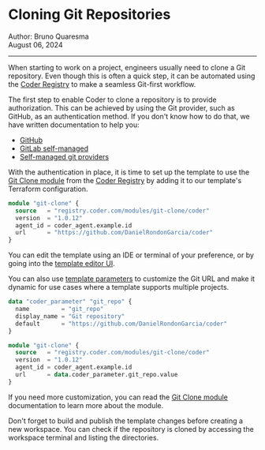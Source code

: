 # Cloning Git Repositories

<div style="padding: 0px; margin: 0px;">
  <span style="vertical-align:middle;">Author: </span>
  <a href="https://github.com/BrunoQuaresma" style="text-decoration: none; color: inherit; margin-bottom: 0px;">
    <span style="vertical-align:middle;">Bruno Quaresma</span>
  </a>
</div>
August 06, 2024

---

When starting to work on a project, engineers usually need to clone a Git
repository. Even though this is often a quick step, it can be automated using
the [Coder Registry](https://registry.coder.com/) to make a seamless Git-first
workflow.

The first step to enable Coder to clone a repository is to provide
authorization. This can be achieved by using the Git provider, such as GitHub,
as an authentication method. If you don't know how to do that, we have written
documentation to help you:

- [GitHub](../admin/external-auth/index.md#github)
- [GitLab self-managed](../admin/external-auth/index.md#gitlab-self-managed)
- [Self-managed git providers](../admin/external-auth/index.md#self-managed-git-providers)

With the authentication in place, it is time to set up the template to use the
[Git Clone module](https://registry.coder.com/modules/git-clone) from the
[Coder Registry](https://registry.coder.com/) by adding it to our template's
Terraform configuration.

```tf
module "git-clone" {
  source   = "registry.coder.com/modules/git-clone/coder"
  version  = "1.0.12"
  agent_id = coder_agent.example.id
  url      = "https://github.com/DanielRondonGarcia/coder"
}
```

You can edit the template using an IDE or terminal of your preference, or by
going into the
[template editor UI](../admin/templates/creating-templates.md#web-ui).

You can also use
[template parameters](../admin/templates/extending-templates/parameters.md) to
customize the Git URL and make it dynamic for use cases where a template
supports multiple projects.

```tf
data "coder_parameter" "git_repo" {
  name         = "git_repo"
  display_name = "Git repository"
  default      = "https://github.com/DanielRondonGarcia/coder"
}

module "git-clone" {
  source   = "registry.coder.com/modules/git-clone/coder"
  version  = "1.0.12"
  agent_id = coder_agent.example.id
  url      = data.coder_parameter.git_repo.value
}
```

If you need more customization, you can read the
[Git Clone module](https://registry.coder.com/modules/git-clone) documentation
to learn more about the module.

Don't forget to build and publish the template changes before creating a new
workspace. You can check if the repository is cloned by accessing the workspace
terminal and listing the directories.
